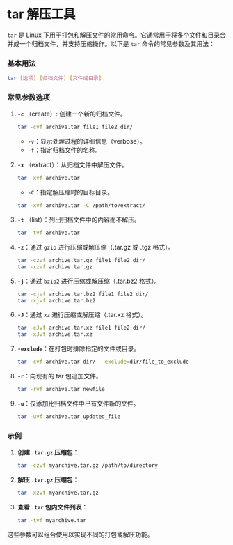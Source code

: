 # tar 解压工具

`tar` 是 Linux 下用于打包和解压文件的常用命令。它通常用于将多个文件和目录合并成一个归档文件，并支持压缩操作。以下是 `tar` 命令的常见参数及其用法：

### 基本用法

```bash
tar [选项] [归档文件] [文件或目录]
```

### 常见参数选项

1. **`-c`** （create）: 创建一个新的归档文件。
    
    ```bash
    tar -cvf archive.tar file1 file2 dir/
    
    ```
    
    - `-v`：显示处理过程的详细信息（verbose）。
    - `-f`：指定归档文件的名称。
2. **`-x`** （extract）：从归档文件中解压文件。
    
    ```bash
    tar -xvf archive.tar
    
    ```
    
    - `-C`：指定解压缩时的目标目录。
    
    ```bash
    tar -xvf archive.tar -C /path/to/extract/
    
    ```
    
3. **`-t`** （list）：列出归档文件中的内容而不解压。
    
    ```bash
    tar -tvf archive.tar
    
    ```
    
4. **`-z`**：通过 `gzip` 进行压缩或解压缩（.tar.gz 或 .tgz 格式）。
    
    ```bash
    tar -czvf archive.tar.gz file1 file2 dir/
    tar -xzvf archive.tar.gz
    
    ```
    
5. **`-j`**：通过 `bzip2` 进行压缩或解压缩（.tar.bz2 格式）。
    
    ```bash
    tar -cjvf archive.tar.bz2 file1 file2 dir/
    tar -xjvf archive.tar.bz2
    
    ```
    
6. **`-J`**：通过 `xz` 进行压缩或解压缩（.tar.xz 格式）。
    
    ```bash
    tar -cJvf archive.tar.xz file1 file2 dir/
    tar -xJvf archive.tar.xz
    
    ```
    
7. **`-exclude`**：在打包时排除指定的文件或目录。
    
    ```bash
    tar -cvf archive.tar dir/ --exclude=dir/file_to_exclude
    
    ```
    
8. **`-r`**：向现有的 tar 包追加文件。
    
    ```bash
    tar -rvf archive.tar newfile
    
    ```
    
9. **`-u`**：仅添加比归档文件中已有文件新的文件。
    
    ```bash
    tar -uvf archive.tar updated_file
    
    ```
    

### 示例

1. **创建 `.tar.gz` 压缩包**：
    
    ```bash
    tar -czvf myarchive.tar.gz /path/to/directory
    
    ```
    
2. **解压 `.tar.gz` 压缩包**：
    
    ```bash
    tar -xzvf myarchive.tar.gz
    
    ```
    
3. **查看 `.tar` 包内文件列表**：
    
    ```bash
    tar -tvf myarchive.tar
    
    ```
    

这些参数可以组合使用以实现不同的打包或解压功能。